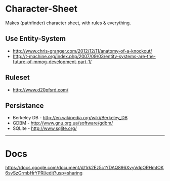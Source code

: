 # Character-Sheet

Makes (pathfinder) character sheet, with rules & everything.

## Use Entity-System
  * http://www.chris-granger.com/2012/12/11/anatomy-of-a-knockout/
  * http://t-machine.org/index.php/2007/09/03/entity-systems-are-the-future-of-mmog-development-part-1/

## Ruleset
  * http://www.d20pfsrd.com/

## Persistance
  * Berkeley DB - <http://en.wikipedia.org/wiki/Berkeley_DB>
  * GDBM - <http://www.gnu.org.ua/software/gdbm/>
  * SQLite - <http://www.sqlite.org/>

---

# Docs
<https://docs.google.com/document/d/1rk2Ez5c1YDAQ896XvyVdpORHmtOK6svSzGrmbHrYPRI/edit?usp=sharing>
